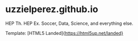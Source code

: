 # uzzielperez.github.io
HEP Th. HEP Ex. Soccer, Data, Science, and everything else. <br />

Template: [HTML5 Landed]{https://html5up.net/landed}

